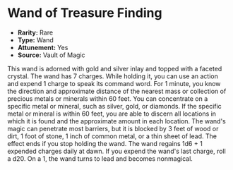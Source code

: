 # Wand of Treasure Finding

- **Rarity:** Rare
- **Type:** Wand
- **Attunement:** Yes
- **Source:** Vault of Magic

This wand is adorned with gold and silver inlay and topped with a faceted crystal. The wand has 7 charges. While holding it, you can use an action and expend 1 charge to speak its command word. For 1 minute, you know the direction and approximate distance of the nearest mass or collection of precious metals or minerals within 60 feet. You can concentrate on a specific metal or mineral, such as silver, gold, or diamonds. If the specific metal or mineral is within 60 feet, you are able to discern all locations in which it is found and the approximate amount in each location. The wand's magic can penetrate most barriers, but it is blocked by 3 feet of wood or dirt, 1 foot of stone, 1 inch of common metal, or a thin sheet of lead. The effect ends if you stop holding the wand. The wand regains 1d6 + 1 expended charges daily at dawn. If you expend the wand's last charge, roll a d20. On a 1, the wand turns to lead and becomes nonmagical.
